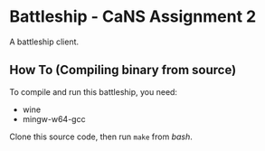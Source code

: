 # Battleship - CaNS Assignment 2
A battleship client.

## How To (Compiling binary from source)
To compile and run this battleship, you need:
- wine
- mingw-w64-gcc

Clone this source code, then run `make` from *bash*.
